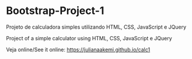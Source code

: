 # Bootstrap-Project-1

Projeto de calculadora simples utilizando HTML, CSS, JavaScript e JQuery

Project of a simple calculator using HTML, CSS, JavaScript e JQuery

Veja online/See it online: https://julianaakemi.github.io/calc1
